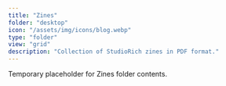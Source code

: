 ```yaml
---
title: "Zines"
folder: "desktop"
icon: "/assets/img/icons/blog.webp"
type: "folder"
view: "grid"
description: "Collection of StudioRich zines in PDF format."
---
```


Temporary placeholder for Zines folder contents.
